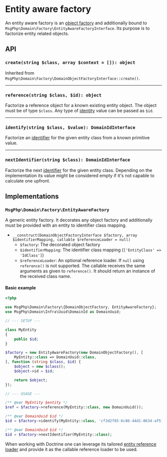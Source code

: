 # Entity aware factory

An entity aware factory is an [object factory](object.md) and additionally bound to
`MsgPhp\Domain\Factory\EntityAwareFactoryInterface`. Its purpose is to factorize entity related objects.

## API

### `create(string $class, array $context = []): object`

Inherited from `MsgPhp\Domain\Factory\DomainObjectFactoryInterface::create()`.

---

### `reference(string $class, $id): object`

Factorize a reference object for a known existing entity object. The object must be of type `$class`. Any type of
[identity](../identities.md) value can be passed as `$id`.

---

### `identify(string $class, $value): DomainIdInterface`

Factorize an [identifier](../identifiers.md) for the given entity class from a known primitive value.

---

### `nextIdentifier(string $class): DomainIdInterface`

Factorize the next [identifier](../identifiers.md) for the given entity class. Depending on the implementation its value
might be considered empty if it's not capable to calculate one upfront.

## Implementations

### `MsgPhp\Domain\Factory\EntityAwareFactory`

A generic entity factory. It decorates any object factory and additionally must be provided with an entity to identifier
class mapping.

- `__construct(DomainObjectFactoryInterface $factory, array $identifierMapping, callable $referenceLoader = null)`
    - `$factory`: The decorated object factory
    - `$identifierMapping`: The identifier class mapping (`['EntityClass' => 'IdClass']`)
    - `$referenceLoader`: An optional reference loader. If `null` using `reference()` is not supported. The callable
      receives the same arguments as given to `reference()`. It should return an instance of the received class name.

#### Basic example

```php
<?php

use MsgPhp\Domain\Factory\{DomainObjectFactory, EntityAwareFactory};
use MsgPhp\Domain\Infra\Uuid\DomainId as DomainUuid;

// --- SETUP ---

class MyEntity
{
    public $id;
}

$factory = new EntityAwareFactory(new DomainObjectFactory(), [
    MyEntity::class => DomainUuid::class,
], function (string $class, $id) {
    $object = new $class();
    $object->id = $id;

    return $object;
});

// --- USAGE ---

/** @var MyEntity $entity */
$ref = $factory->reference(MyEntity::class, new DomainUuid());

/** @var DomainUuid $id */
$id = $factory->identify(MyEntity::class, 'cf3d2f85-6c86-44d1-8634-af51c91a9a74');

/** @var DomainUuid $id */
$id = $factory->nextIdentifier(MyEntity::class);
```

When working with Doctrine one can leverage its tailored [entity reference loader](../../infrastructure/doctrine-orm.md#entity-reference-loader)
and provide it as the callable reference loader to be used.
